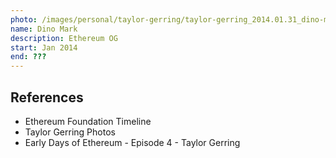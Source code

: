 ```yaml
---
photo: /images/personal/taylor-gerring/taylor-gerring_2014.01.31_dino-mark.png
name: Dino Mark
description: Ethereum OG
start: Jan 2014
end: ???
---
```


## References



- Ethereum Foundation Timeline
- Taylor Gerring Photos
- Early Days of Ethereum - Episode 4 - Taylor Gerring
